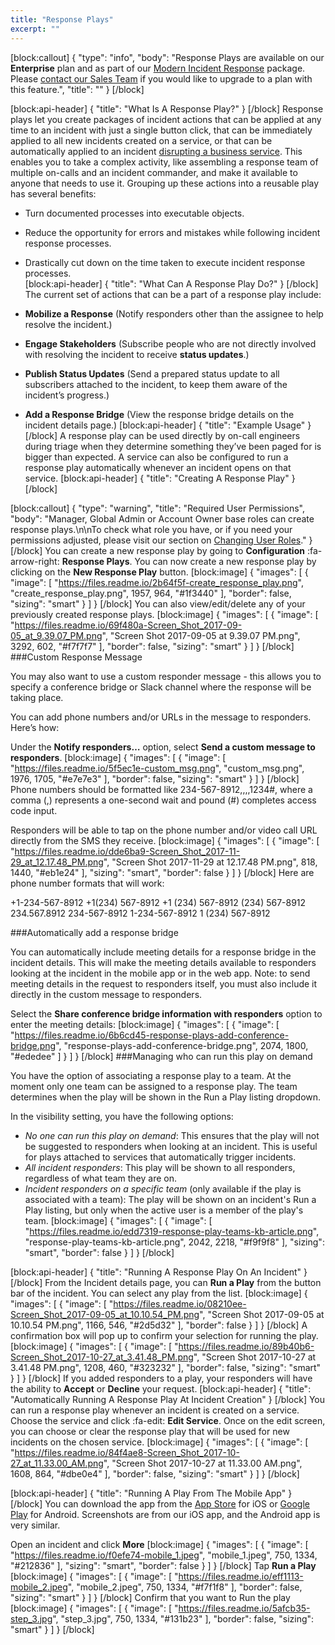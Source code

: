 ```yaml
---
title: "Response Plays"
excerpt: ""
---
```

[block:callout]
{
  "type": "info",
  "body": "Response Plays are available on our **Enterprise** plan and as part of our [Modern Incident Response](https://support.pagerduty.com/docs/pagerduty-modern-incident-response) package. Please [contact our Sales Team](https://www.pagerduty.com/contact-sales/) if you would like to upgrade to a plan with this feature.",
  "title": ""
}
[/block]

[block:api-header]
{
  "title": "What Is A Response Play?"
}
[/block]
Response plays let you create packages of incident actions that can be applied at any time to an incident with just a single button click, that can be immediately applied to all new incidents created on a service, or that can be automatically applied to an incident [disrupting a business service](https://support.pagerduty.com/docs/business-services#section-creating-business-services). This enables you to take a complex activity, like assembling a response team of multiple on-calls and an incident commander, and make it available to anyone that needs to use it. Grouping up these actions into a reusable play has several benefits:

  * Turn documented processes into executable objects.
  * Reduce the opportunity for errors and mistakes while following incident response processes.
  * Drastically cut down on the time taken to execute incident response processes.  
[block:api-header]
{
  "title": "What Can A Response Play Do?"
}
[/block]
The current set of actions that can be a part of a response play include:

* **Mobilize a Response** (Notify responders other than the assignee to help resolve the incident.)
* **Engage Stakeholders** (Subscribe people who are not directly involved with resolving the incident to receive **status updates**.)
* **Publish Status Updates** (Send a prepared status update to all subscribers attached to the incident, to keep them aware of the incident’s progress.)
* **Add a Response Bridge** (View the response bridge details on the incident details page.)
[block:api-header]
{
  "title": "Example Usage"
}
[/block]
A response play can be used directly by on-call engineers during triage when they determine something they’ve been paged for is bigger than expected. A service can also be configured to run a response play automatically whenever an incident opens on that service.
[block:api-header]
{
  "title": "Creating A Response Play"
}
[/block]

[block:callout]
{
  "type": "warning",
  "title": "Required User Permissions",
  "body": "Manager, Global Admin or Account Owner base roles can create response plays.\n\nTo check what role you have, or if you need your permissions adjusted, please visit our section on [Changing User Roles](https://support.pagerduty.com/docs/user-roles#section-changing-user-roles)."
}
[/block]
You can create a new response play by going to **Configuration** :fa-arrow-right: **Response Plays**. You can now create a new response play by clicking on the **New Response Play** button. 
[block:image]
{
  "images": [
    {
      "image": [
        "https://files.readme.io/2b64f5f-create_response_play.png",
        "create_response_play.png",
        1957,
        964,
        "#1f3440"
      ],
      "border": false,
      "sizing": "smart"
    }
  ]
}
[/block]
You can also view/edit/delete any of your previously created response plays.
[block:image]
{
  "images": [
    {
      "image": [
        "https://files.readme.io/69f480a-Screen_Shot_2017-09-05_at_9.39.07_PM.png",
        "Screen Shot 2017-09-05 at 9.39.07 PM.png",
        3292,
        602,
        "#f7f7f7"
      ],
      "border": false,
      "sizing": "smart"
    }
  ]
}
[/block]
###Custom Response Message

You may also want to use a custom responder message - this allows you to specify a conference bridge or Slack channel where the response will be taking place.

You can add phone numbers and/or URLs in the message to responders. Here’s how:

Under the **Notify responders…** option, select **Send a custom message to responders**. 
[block:image]
{
  "images": [
    {
      "image": [
        "https://files.readme.io/5f5ec1e-custom_msg.png",
        "custom_msg.png",
        1976,
        1705,
        "#e7e7e3"
      ],
      "border": false,
      "sizing": "smart"
    }
  ]
}
[/block]
Phone numbers should be formatted like 234-567-8912,,,,1234#, where a comma (,) represents a one-second wait and pound (#) completes access code input.

Responders will be able to tap on the phone number and/or video call URL directly from the SMS they receive.
[block:image]
{
  "images": [
    {
      "image": [
        "https://files.readme.io/dde6ba9-Screen_Shot_2017-11-29_at_12.17.48_PM.png",
        "Screen Shot 2017-11-29 at 12.17.48 PM.png",
        818,
        1440,
        "#eb1e24"
      ],
      "sizing": "smart",
      "border": false
    }
  ]
}
[/block]
Here are phone number formats that will work:

+1-234-567-8912
+1(234) 567-8912
+1 (234) 567-8912
(234) 567-8912
234.567.8912
234-567-8912
1-234-567-8912
1 (234) 567-8912

###Automatically add a response bridge

You can automatically include meeting details for a response bridge in the incident details. This will make the meeting details available to responders looking at the incident in the mobile app or in the web app. Note: to send meeting details in the request to responders itself, you must also include it directly in the custom message to responders.

Select the **Share conference bridge information with responders** option to enter the meeting details: 
[block:image]
{
  "images": [
    {
      "image": [
        "https://files.readme.io/6b6cd45-response-plays-add-conference-bridge.png",
        "response-plays-add-conference-bridge.png",
        2074,
        1800,
        "#ededee"
      ]
    }
  ]
}
[/block]
###Managing who can run this play on demand

You have the option of associating a response play to a team. At the moment only one team can be assigned to a response play. The team determines when the play will be shown in the Run a Play listing dropdown. 

In the visibility setting, you have the following options:
  * *No one can run this play on demand*: This ensures that the play will not be suggested to responders when looking at an incident. This is useful for plays attached to services that automatically trigger incidents.
  * *All incident responders*: This play will be shown to all responders, regardless of what team they are on.
  * *Incident responders on a specific team* (only available if the play is associated with a team): The play will be shown on an incident's Run a Play listing, but only when the active user is a member of the play's team. 
[block:image]
{
  "images": [
    {
      "image": [
        "https://files.readme.io/edd7319-response-play-teams-kb-article.png",
        "response-play-teams-kb-article.png",
        2042,
        2218,
        "#f9f9f8"
      ],
      "sizing": "smart",
      "border": false
    }
  ]
}
[/block]

[block:api-header]
{
  "title": "Running A Response Play On An Incident"
}
[/block]
From the Incident details page, you can **Run a Play** from the button bar of the incident. You can select any play from the list.
[block:image]
{
  "images": [
    {
      "image": [
        "https://files.readme.io/08210ee-Screen_Shot_2017-09-05_at_10.10.54_PM.png",
        "Screen Shot 2017-09-05 at 10.10.54 PM.png",
        1166,
        546,
        "#2d5d32"
      ],
      "border": false
    }
  ]
}
[/block]
A confirmation box will pop up to confirm your selection for running the play. 
[block:image]
{
  "images": [
    {
      "image": [
        "https://files.readme.io/89b40b6-Screen_Shot_2017-10-27_at_3.41.48_PM.png",
        "Screen Shot 2017-10-27 at 3.41.48 PM.png",
        1208,
        460,
        "#323232"
      ],
      "border": false,
      "sizing": "smart"
    }
  ]
}
[/block]
If you added responders to a play, your responders will have the ability to **Accept** or **Decline** your request.
[block:api-header]
{
  "title": "Automatically Running A Response Play At Incident Creation"
}
[/block]
You can run a response play whenever an incident is created on a service. Choose the service and click :fa-edit: **Edit Service**. Once on the edit screen, you can choose or clear the response play that will be used for new incidents on the chosen service.
[block:image]
{
  "images": [
    {
      "image": [
        "https://files.readme.io/84f4ae8-Screen_Shot_2017-10-27_at_11.33.00_AM.png",
        "Screen Shot 2017-10-27 at 11.33.00 AM.png",
        1608,
        864,
        "#dbe0e4"
      ],
      "border": false,
      "sizing": "smart"
    }
  ]
}
[/block]

[block:api-header]
{
  "title": "Running A Play From The Mobile App"
}
[/block]
You can download the app from the [App Store](https://itunes.apple.com/us/app/pagerduty/id594039512) for iOS or [Google Play](https://play.google.com/store/apps/details?id=com.pagerduty.android) for Android. Screenshots are from our iOS app, and the Android app is very similar.

Open an incident and click **More**
[block:image]
{
  "images": [
    {
      "image": [
        "https://files.readme.io/f0efe74-mobile_1.jpeg",
        "mobile_1.jpeg",
        750,
        1334,
        "#212836"
      ],
      "sizing": "smart",
      "border": false
    }
  ]
}
[/block]
Tap **Run a Play**
[block:image]
{
  "images": [
    {
      "image": [
        "https://files.readme.io/eff1113-mobile_2.jpeg",
        "mobile_2.jpeg",
        750,
        1334,
        "#f7f1f8"
      ],
      "border": false,
      "sizing": "smart"
    }
  ]
}
[/block]
Confirm that you want to Run the play
[block:image]
{
  "images": [
    {
      "image": [
        "https://files.readme.io/5afcb35-step_3.jpg",
        "step_3.jpg",
        750,
        1334,
        "#131b23"
      ],
      "border": false,
      "sizing": "smart"
    }
  ]
}
[/block]